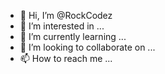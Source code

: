 - 👋 Hi, I’m @RockCodez
- 👀 I’m interested in ...
- 🌱 I’m currently learning ...
- 💞️ I’m looking to collaborate on ...
- 📫 How to reach me ...

<!---
RockCodez/RockCodez is a ✨ special ✨ repository because its `README.md` (this file) appears on your GitHub profile.
You can click the Preview link to take a look at your changes.
--->
